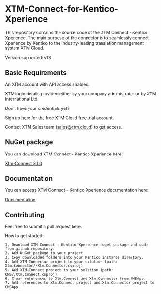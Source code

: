 # XTM-Connect-for-Kentico-Xperience

This repository contains the source code of the XTM Connect - Kentico Xperience. The main purpose of the connector is to seamlessly connect Xperience by Kentico to the industry-leading translation management system XTM Cloud.

Version supported: v13

## Basic Requirements

An XTM account with API access enabled.

XTM login details provided either by your company administrator or by XTM International Ltd.

Don't have your credentials yet?

Sign up [here](https://xtm.cloud/trial/) for the free XTM Cloud free trial account.

Contact XTM Sales team (sales@xtm.cloud) to get access. 

## NuGet package

You can download XTM Connect - Kentico Xperience here:

[Xtm-Connect 3.1.0](https://linktodocumentation)
## Documentation

You can access XTM Connect - Kentico Xperience documentation here:

[Documentation](https://github.com/xtm-connect/XTM-Connect-for-Kentico-Xperience/blob/main/xtm-connect-for-kentico.pdf)


## Contributing

Feel free to submit a pull request here.

How to get started:

    1. Download XTM Connect - Kentico Xperience nuget package and code from github repository.
    2. Add NuGet package to your project.
    3. Copy downloaded folders into your Kentico instance directory.
    4. Add XTM-Connector project to your solution (path: Xtm.Connector//Xtm.Connector.csproj)
    5. Add XTM-Connect project to your solution (path: CMS//Xtm.Connect.csproj)
    6. Clear references to Xtm.Connect and Xtm.Connector from CMSApp.
    7. Add references to Xtm.Connect project and Xtm.Connector project to CMSApp.
